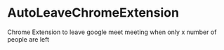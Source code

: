 # AutoLeaveChromeExtension

Chrome Extension to leave google meet meeting when only x number of people are left
